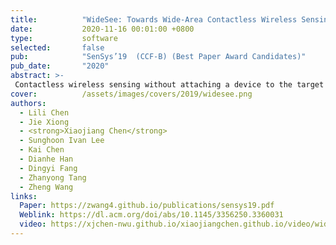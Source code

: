```yaml
---
title:          "WideSee: Towards Wide-Area Contactless Wireless Sensing"
date:           2020-11-16 00:01:00 +0800
type:           software
selected:       false
pub:            "SenSys’19  (CCF-B) (Best Paper Award Candidates)"
pub_date:       "2020"
abstract: >-
 Contactless wireless sensing without attaching a device to the target has achieved promising progress in recent years. However, one severe limitation is the small sensing range. This paper presents WideSee to realize wide-area sensing with only one transceiver pair. WideSee utilizes the LoRa signal to achieve a larger range of sensing and further incorporates drone's mobility to broaden the sensing area. WideSee presents solutions across software and hardware to overcome two aspects of challenges for wide-range contactless sensing: (i) the interference brought by the device mobility and LoRa's high sensitivity; and (ii) the ambiguous target information such as location when employing just a single pair of transceivers. We have developed a working prototype of WideSee for human target detection and localization that are especially useful in emergency scenarios such as rescue search, and evaluated WideSee with both controlled experiments and the field study in a high-rise building. Extensive experiments demonstrate the great potential of WideSee for wide-area contactless sensing with a single LoRa transceiver pair hosted on a drone. 
cover:          /assets/images/covers/2019/widesee.png
authors:
  - Lili Chen
  - Jie Xiong
  - <strong>Xiaojiang Chen</strong>
  - Sunghoon Ivan Lee
  - Kai Chen
  - Dianhe Han
  - Dingyi Fang
  - Zhanyong Tang
  - Zheng Wang 
links:
  Paper: https://zwang4.github.io/publications/sensys19.pdf
  Weblink: https://dl.acm.org/doi/abs/10.1145/3356250.3360031
  video: https://xjchen-nwu.github.io/xiaojiangchen.github.io/video/widesee/widesee.html
---
```

